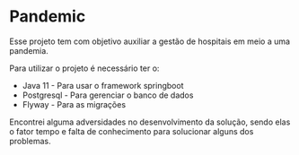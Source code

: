 # Pandemic
Esse projeto tem com objetivo auxiliar a gestão de hospitais em meio a uma pandemia.

Para utilizar o projeto é necessário ter o:

* Java 11 - Para usar o framework springboot
* Postgresql - Para gerenciar o banco de dados 
* Flyway - Para as migrações 

Encontrei alguma adversidades no desenvolvimento da solução, sendo elas o fator tempo e falta de conhecimento 
para solucionar alguns dos problemas.
